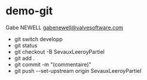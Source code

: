 # demo-git

Gabe NEWELL
gabenewell@valvesoftware.com

* git switch developp
* git status
* git checkout -B SevauxLeeroyPartiel
* git add .
* git commit -m "(commentaire)"
* git push --set-upstream origin SevauxLeeroyPartiel